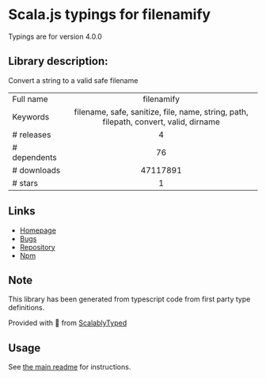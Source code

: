 
# Scala.js typings for filenamify

Typings are for version 4.0.0

## Library description:
Convert a string to a valid safe filename

|                    |                 |
| ------------------ | :-------------: |
| Full name          | filenamify |
| Keywords           | filename, safe, sanitize, file, name, string, path, filepath, convert, valid, dirname |
| # releases         | 4 |
| # dependents       | 76 |
| # downloads        | 47117891 |
| # stars            | 1 |

## Links
- [Homepage](https://github.com/sindresorhus/filenamify#readme)
- [Bugs](https://github.com/sindresorhus/filenamify/issues)
- [Repository](https://github.com/sindresorhus/filenamify)
- [Npm](https://www.npmjs.com/package/filenamify)
    


## Note
This library has been generated from typescript code from first party type definitions.

Provided with :purple_heart: from [ScalablyTyped](https://github.com/oyvindberg/ScalablyTyped)

## Usage
See [the main readme](../../readme.md) for instructions.


